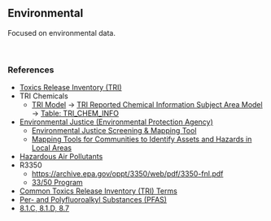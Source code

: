 ## Environmental

Focused on environmental data.

<br>

### References

* [Toxics Release Inventory (TRI)](https://www.epa.gov/enviro/tri-overview)
* TRI Chemicals
  * [TRI Model](https://www.epa.gov/enviro/tri-model) → [TRI Reported Chemical Information Subject Area Model](https://www.epa.gov/enviro/tri-reported-chemical-information-subject-area-model) → [Table: TRI_CHEM_INFO](https://enviro.epa.gov/enviro/ef_metadata_html.ef_metadata_table?p_table_name=tri_chem_info&p_topic=tri)
* [Environmental Justice (Environmental Protection Agency)](https://www.epa.gov/environmentaljustice)
  * [Environmental Justice Screening & Mapping Tool](https://www.epa.gov/ejscreen)
  * [Mapping Tools for Communities to Identify Assets and Hazards in Local Areas](https://www.epa.gov/environmentaljustice/mapping-tools-communities-identify-assets-and-hazards-local-areas)
* [Hazardous Air Pollutants](https://www.epa.gov/haps/initial-list-hazardous-air-pollutants-modifications)
* R3350
  * https://archive.epa.gov/oppt/3350/web/pdf/3350-fnl.pdf
  * [33/50 Program](https://nepis.epa.gov/Exe/ZyPDF.cgi/93000PAJ.PDF?Dockey=93000PAJ.PDF)
* [Common Toxics Release Inventory (TRI) Terms](https://www.epa.gov/toxics-release-inventory-tri-program/common-tri-terms)
* [Per- and Polyfluoroalkyl Substances (PFAS)](https://www.epa.gov/pfas)
* [8.1.C, 8.1.D, 8.7](https://enviro.epa.gov/enviro/tri_formr_partone_v2.get_details?rpt_year=2019&fac_id=66083FGNDS20400&ban_flag=Y)

<br>
<br>
<br>
<br>
